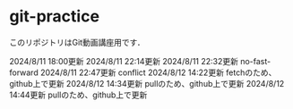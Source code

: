 # git-practice
このリポジトリはGit動画講座用です．

2024/8/11 18:00更新
2024/8/11 22:14更新
2024/8/11 22:32更新 no-fast-forward
2024/8/11 22:47更新 conflict
2024/8/12 14:22更新 fetchのため、github上で更新
2024/8/12 14:34更新 pullのため、github上で更新
2024/8/12 14:44更新 pullのため、github上で更新
